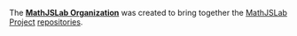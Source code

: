 The [**MathJSLab Organization**](https://github.com/MathJSLab) was created to bring together the [MathJSLab Project](https://mathjslab.com/) [repositories](https://github.com/orgs/MathJSLab/repositories).